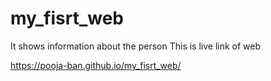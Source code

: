 # my_fisrt_web
It shows information about the person
This is live link of web 

https://pooja-ban.github.io/my_fisrt_web/
